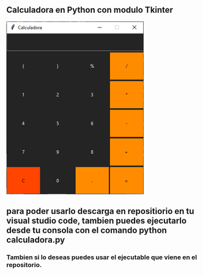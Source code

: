 **Calculadora en Python con modulo Tkinter**
----------
![alt](https://github.com/artssoria/calculator-python/blob/main/calculadora.PNG?raw=true)

## para poder usarlo descarga en repositiorio en tu visual studio code, tambien puedes ejecutarlo desde tu consola con el comando python calculadora.py 

### Tambien si lo deseas puedes usar el ejecutable que viene en el repositorio.
